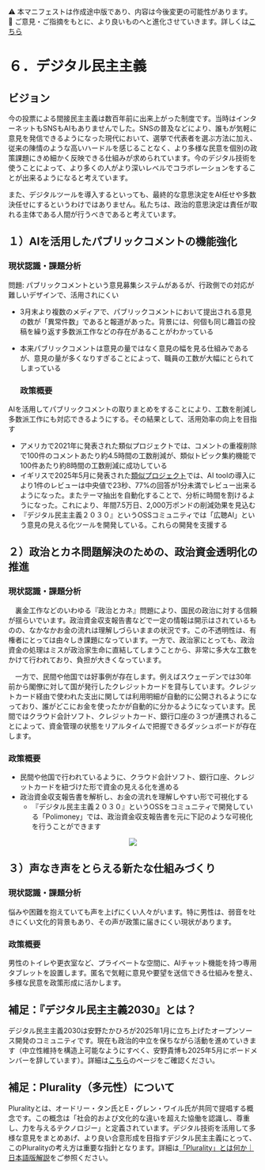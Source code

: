 ⚠️ 本マニフェストは作成途中版であり、内容は今後変更の可能性があります。  
💬 ご意見・ご指摘をもとに、より良いものへと進化させていきます。詳しくは[こちら](README.md#このマニフェスト自身もみんなの知恵を集めて改善していきます)

# ６．デジタル民主主義

## ビジョン

今の投票による間接民主主義は数百年前に出来上がった制度です。当時はインターネットもSNSもAIもありませんでした。SNSの普及などにより、誰もが気軽に意見を発信できるようになった現代において、選挙で代表者を選ぶ方法に加え、従来の陳情のような高いハードルを感じることなく、より多様な民意を個別の政策課題にきめ細かく反映できる仕組みが求められています。今のデジタル技術を使うことによって、より多くの人がより深いレベルでコラボレーションをすることが出来るようになると考えています。

また、デジタルツールを導入するといっても、最終的な意思決定をAI任せや多数決任せにするというわけではありません。私たちは、政治的意思決定は責任が取れる主体である人間が行うべきであると考えています。

## １）AIを活用したパブリックコメントの機能強化

### 現状認識・課題分析

問題: パブリックコメントという意見募集システムがあるが、行政側での対応が難しいデザインで、活用されにくい

* 3月末より複数のメディアで、パブリックコメントにおいて提出される意見の数が「異常件数」であると報道があった。背景には、何個も同じ趣旨の投稿を繰り返す多数派工作などの存在があることがわかっている  
* 本来パブリックコメントは意見の量ではなく意見の幅を見る仕組みであるが、意見の量が多くなりすぎることによって、職員の工数が大幅にとられてしまっている

  ### 政策概要

AIを活用してパブリックコメントの取りまとめをすることにより、工数を削減し多数派工作にも対応できるようにする。その結果として、活用効率の向上を目指す

* アメリカで2021年に発表された類似プロジェクトでは、コメントの重複削除で100件のコメントあたり約4.5時間の工数削減が、類似トピック集約機能で100件あたり約8時間の工数削減に成功している  
* イギリスで2025年5月に発表された[類似プロジェクト](https://ai.gov.uk/blogs/evaluating-consult-an-ai-tool-for-enhanced-public-consultation-analysis/)では、AI toolの導入により1件のレビューは中央値で23秒、77%の回答が1分未満でレビュー出来るようになった。またテーマ抽出を自動化することで、分析に時間を割けるようになった。これにより、年間7.5万日、2,000万ポンドの削減効果を見込む  
* 『デジタル民主主義２０３０』というOSSコミュニティでは「広聴AI」という意見の見える化ツールを開発している。これらの開発を支援する

## ２）政治とカネ問題解決のための、政治資金透明化の推進

### 現状認識・課題分析

　裏金工作などのいわゆる『政治とカネ』問題により、国民の政治に対する信頼が揺らいでいます。政治資金収支報告書などで一定の情報は開示はされているものの、なかなかお金の流れは理解しづらいままの状況です。この不透明性は、有権者にとっては由々しき課題になっています。一方で、政治家にとっても、政治資金の処理はミスが政治家生命に直結してしまうことから、非常に多大な工数をかけて行われており、負担が大きくなっています。

　一方で、民間や他国では好事例が存在します。例えばスウェーデンでは30年前から閣僚に対して国が発行したクレジットカードを貸与しています。クレジットカード経由で使われた支出に関しては利用明細が自動的に公開されるようになっており、誰がどこにお金を使ったかが自動的に分かるようになっています。民間ではクラウド会計ソフト、クレジットカード、銀行口座の３つが連携されることによって、資金管理の状態をリアルタイムで把握できるダッシュボードが存在します。

### 政策概要

* 民間や他国で行われているように、クラウド会計ソフト、銀行口座、クレジットカードを紐づけた形で資金の見える化を進める  
* 政治資金収支報告書を解析し、お金の流れを理解しやすい形で可視化する  
  * 『デジタル民主主義２０３０』というOSSをコミュニティで開発している「Polimoney」では、政治資金収支報告書を元に下記のような可視化を行うことができます  
<p align="center">
  <img src="https://github.com/user-attachments/assets/bf5de7d9-c5d6-4eea-8154-579693106340">
</p>

## ３）声なき声をとらえる新たな仕組みづくり

### 現状認識・課題分析

悩みや困難を抱えていても声を上げにくい人々がいます。特に男性は、弱音を吐きにくい文化的背景もあり、その声が政策に届きにくい現状があります。

### 政策概要

男性のトイレや更衣室など、プライベートな空間に、AIチャット機能を持つ専用タブレットを設置します。匿名で気軽に意見や要望を送信できる仕組みを整え、多様な民意を政策形成に活かします。

## 補足：『デジタル民主主義2030』とは？

デジタル民主主義2030は安野たかひろが2025年1月に立ち上げたオープンソース開発のコミュニティです。現在も政治的中立を保ちながら活動を進めていきます（中立性維持を構造上可能なようにすべく、安野貴博も2025年5月にボードメンバーを辞しています）。詳細は[こちら](https://dd2030.org/)のページをご確認ください。

## 補足：Plurality（多元性）について

Pluralityとは、オードリー・タン氏とE・グレン・ワイル氏が共同で提唱する概念です。この概念は「社会的および文化的な違いを超えた協働を認識し、尊重し、力を与えるテクノロジー」と定義されています。デジタル技術を活用して多様な意見をまとめあげ、より良い合意形成を目指すデジタル民主主義にとって、このPluralityの考え方は重要な指針となります。詳細は[「Plurality」とは何か｜日本語版解説](https://wired.jp/article/what-is-plurality-book/)をご参照ください。